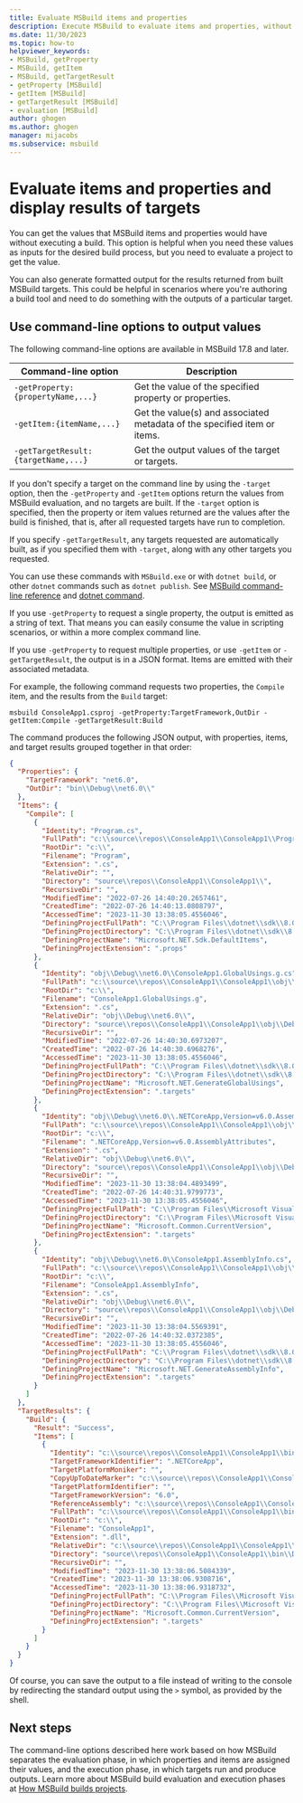 ```yaml
---
title: Evaluate MSBuild items and properties
description: Execute MSBuild to evaluate items and properties, without necessarily running a full build, or get the results of running a specific target or targets.
ms.date: 11/30/2023
ms.topic: how-to
helpviewer_keywords:
- MSBuild, getProperty
- MSBuild, getItem
- MSBuild, getTargetResult
- getProperty [MSBuild]
- getItem [MSBuild]
- getTargetResult [MSBuild]
- evaluation [MSBuild]
author: ghogen
ms.author: ghogen
manager: mijacobs
ms.subservice: msbuild
---
```

# Evaluate items and properties and display results of targets

You can get the values that MSBuild items and properties would have without executing a build. This option is helpful when you need these values as inputs for the desired build process, but you need to evaluate a project to get the value.

You can also generate formatted output for the results returned from built MSBuild targets. This could be helpful in scenarios where you're authoring a build tool and need to do something with the outputs of a particular target.

## Use command-line options to output values

The following command-line options are available in MSBuild 17.8 and later.

| Command-line option | Description |
| - | - |
|`-getProperty:{propertyName,...}` | Get the value of the specified property or properties. |
|`-getItem:{itemName,...}` | Get the value(s) and associated metadata of the specified item or items. |
|`-getTargetResult:{targetName,...}` | Get the output values of the target or targets. |

If you don't specify a target on the command line by using the `-target` option, then the `-getProperty` and `-getItem` options return the values from MSBuild evaluation, and no targets are built. If the `-target` option is specified, then the property or item values returned are the values after the build is finished, that is, after all requested targets have run to completion.

If you specify `-getTargetResult`, any targets requested are automatically built, as if you specified them with `-target`, along with any other targets you requested.

You can use these commands with `MSBuild.exe` or with `dotnet build`, or other `dotnet` commands such as `dotnet publish`. See [MSBuild command-line reference](msbuild-command-line-reference.md) and [dotnet command](/dotnet/core/tools/dotnet).

If you use `-getProperty` to request a single property, the output is emitted as a string of text. That means you can easily consume the value in scripting scenarios, or within a more complex command line.

If you use `-getProperty` to request multiple properties, or use `-getItem` or `-getTargetResult`, the output is in a JSON format. Items are emitted with their associated metadata.

For example, the following command requests two properties, the `Compile` item, and the results from the `Build` target:

```dotnetcli
msbuild ConsoleApp1.csproj -getProperty:TargetFramework,OutDir -getItem:Compile -getTargetResult:Build
```

The command produces the following JSON output, with properties, items, and target results grouped together in that order:

```json
{
  "Properties": {
    "TargetFramework": "net6.0",
    "OutDir": "bin\\Debug\\net6.0\\"
  },
  "Items": {
    "Compile": [
      {
        "Identity": "Program.cs",
        "FullPath": "c:\\source\\repos\\ConsoleApp1\\ConsoleApp1\\Program.cs",
        "RootDir": "c:\\",
        "Filename": "Program",
        "Extension": ".cs",
        "RelativeDir": "",
        "Directory": "source\\repos\\ConsoleApp1\\ConsoleApp1\\",
        "RecursiveDir": "",
        "ModifiedTime": "2022-07-26 14:40:20.2657461",
        "CreatedTime": "2022-07-26 14:40:13.0808797",
        "AccessedTime": "2023-11-30 13:38:05.4556046",
        "DefiningProjectFullPath": "C:\\Program Files\\dotnet\\sdk\\8.0.100\\Sdks\\Microsoft.NET.Sdk\\targets\\Microsoft.NET.Sdk.DefaultItems.props",
        "DefiningProjectDirectory": "C:\\Program Files\\dotnet\\sdk\\8.0.100\\Sdks\\Microsoft.NET.Sdk\\targets\\",
        "DefiningProjectName": "Microsoft.NET.Sdk.DefaultItems",
        "DefiningProjectExtension": ".props"
      },
      {
        "Identity": "obj\\Debug\\net6.0\\ConsoleApp1.GlobalUsings.g.cs",
        "FullPath": "c:\\source\\repos\\ConsoleApp1\\ConsoleApp1\\obj\\Debug\\net6.0\\ConsoleApp1.GlobalUsings.g.cs",
        "RootDir": "c:\\",
        "Filename": "ConsoleApp1.GlobalUsings.g",
        "Extension": ".cs",
        "RelativeDir": "obj\\Debug\\net6.0\\",
        "Directory": "source\\repos\\ConsoleApp1\\ConsoleApp1\\obj\\Debug\\net6.0\\",
        "RecursiveDir": "",
        "ModifiedTime": "2022-07-26 14:40:30.6973207",
        "CreatedTime": "2022-07-26 14:40:30.6968276",
        "AccessedTime": "2023-11-30 13:38:05.4556046",
        "DefiningProjectFullPath": "C:\\Program Files\\dotnet\\sdk\\8.0.100\\Sdks\\Microsoft.NET.Sdk\\targets\\Microsoft.NET.GenerateGlobalUsings.targets",
        "DefiningProjectDirectory": "C:\\Program Files\\dotnet\\sdk\\8.0.100\\Sdks\\Microsoft.NET.Sdk\\targets\\",
        "DefiningProjectName": "Microsoft.NET.GenerateGlobalUsings",
        "DefiningProjectExtension": ".targets"
      },
      {
        "Identity": "obj\\Debug\\net6.0\\.NETCoreApp,Version=v6.0.AssemblyAttributes.cs",
        "FullPath": "c:\\source\\repos\\ConsoleApp1\\ConsoleApp1\\obj\\Debug\\net6.0\\.NETCoreApp,Version=v6.0.AssemblyAttributes.cs",
        "RootDir": "c:\\",
        "Filename": ".NETCoreApp,Version=v6.0.AssemblyAttributes",
        "Extension": ".cs",
        "RelativeDir": "obj\\Debug\\net6.0\\",
        "Directory": "source\\repos\\ConsoleApp1\\ConsoleApp1\\obj\\Debug\\net6.0\\",
        "RecursiveDir": "",
        "ModifiedTime": "2023-11-30 13:38:04.4893499",
        "CreatedTime": "2022-07-26 14:40:31.9799773",
        "AccessedTime": "2023-11-30 13:38:05.4556046",
        "DefiningProjectFullPath": "C:\\Program Files\\Microsoft Visual Studio\\2022\\Preview\\MSBuild\\Current\\Bin\\amd64\\Microsoft.Common.CurrentVersion.targets",
        "DefiningProjectDirectory": "C:\\Program Files\\Microsoft Visual Studio\\2022\\Preview\\MSBuild\\Current\\Bin\\amd64\\",
        "DefiningProjectName": "Microsoft.Common.CurrentVersion",
        "DefiningProjectExtension": ".targets"
      },
      {
        "Identity": "obj\\Debug\\net6.0\\ConsoleApp1.AssemblyInfo.cs",
        "FullPath": "c:\\source\\repos\\ConsoleApp1\\ConsoleApp1\\obj\\Debug\\net6.0\\ConsoleApp1.AssemblyInfo.cs",
        "RootDir": "c:\\",
        "Filename": "ConsoleApp1.AssemblyInfo",
        "Extension": ".cs",
        "RelativeDir": "obj\\Debug\\net6.0\\",
        "Directory": "source\\repos\\ConsoleApp1\\ConsoleApp1\\obj\\Debug\\net6.0\\",
        "RecursiveDir": "",
        "ModifiedTime": "2023-11-30 13:38:04.5569391",
        "CreatedTime": "2022-07-26 14:40:32.0372385",
        "AccessedTime": "2023-11-30 13:38:05.4556046",
        "DefiningProjectFullPath": "C:\\Program Files\\dotnet\\sdk\\8.0.100\\Sdks\\Microsoft.NET.Sdk\\targets\\Microsoft.NET.GenerateAssemblyInfo.targets",
        "DefiningProjectDirectory": "C:\\Program Files\\dotnet\\sdk\\8.0.100\\Sdks\\Microsoft.NET.Sdk\\targets\\",
        "DefiningProjectName": "Microsoft.NET.GenerateAssemblyInfo",
        "DefiningProjectExtension": ".targets"
      }
    ]
  },
  "TargetResults": {
    "Build": {
      "Result": "Success",
      "Items": [
        {
          "Identity": "c:\\source\\repos\\ConsoleApp1\\ConsoleApp1\\bin\\Debug\\net6.0\\ConsoleApp1.dll",
          "TargetFrameworkIdentifier": ".NETCoreApp",
          "TargetPlatformMoniker": "",
          "CopyUpToDateMarker": "c:\\source\\repos\\ConsoleApp1\\ConsoleApp1\\obj\\Debug\\net6.0\\ConsoleApp1.csproj.CopyComplete",
          "TargetPlatformIdentifier": "",
          "TargetFrameworkVersion": "6.0",
          "ReferenceAssembly": "c:\\source\\repos\\ConsoleApp1\\ConsoleApp1\\obj\\Debug\\net6.0\\ref\\ConsoleApp1.dll",
          "FullPath": "c:\\source\\repos\\ConsoleApp1\\ConsoleApp1\\bin\\Debug\\net6.0\\ConsoleApp1.dll",
          "RootDir": "c:\\",
          "Filename": "ConsoleApp1",
          "Extension": ".dll",
          "RelativeDir": "c:\\source\\repos\\ConsoleApp1\\ConsoleApp1\\bin\\Debug\\net6.0\\",
          "Directory": "source\\repos\\ConsoleApp1\\ConsoleApp1\\bin\\Debug\\net6.0\\",
          "RecursiveDir": "",
          "ModifiedTime": "2023-11-30 13:38:06.5084339",
          "CreatedTime": "2023-11-30 13:38:06.9308716",
          "AccessedTime": "2023-11-30 13:38:06.9318732",
          "DefiningProjectFullPath": "C:\\Program Files\\Microsoft Visual Studio\\2022\\Preview\\MSBuild\\Current\\Bin\\amd64\\Microsoft.Common.CurrentVersion.targets",
          "DefiningProjectDirectory": "C:\\Program Files\\Microsoft Visual Studio\\2022\\Preview\\MSBuild\\Current\\Bin\\amd64\\",
          "DefiningProjectName": "Microsoft.Common.CurrentVersion",
          "DefiningProjectExtension": ".targets"
        }
      ]
    }
  }
}
```

Of course, you can save the output to a file instead of writing to the console by redirecting the standard output using the `>` symbol, as provided by the shell.

## Next steps

The command-line options described here work based on how MSBuild separates the evaluation phase, in which properties and items are assigned their values, and the execution phase, in which targets run and produce outputs. Learn more about MSBuild build evaluation and execution phases at [How MSBuild builds projects](build-process-overview.md).
